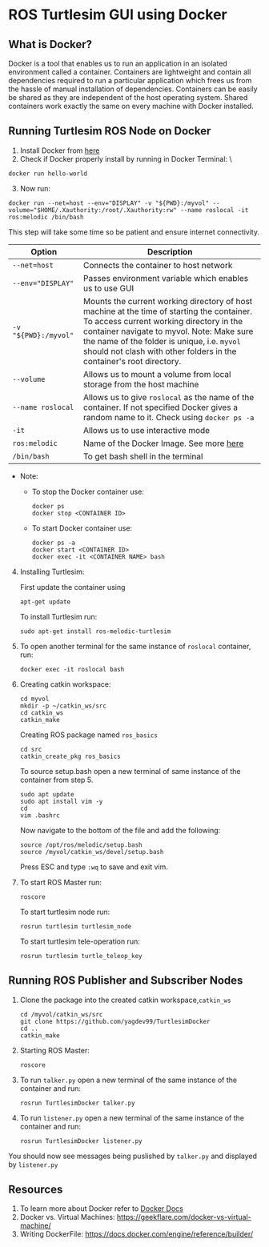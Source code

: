 # ROS Turtlesim GUI using Docker

## What is Docker?
Docker is a tool that enables us to run an application in an isolated environment called a container. Containers are lightweight and contain all dependencies required to run a particular application which frees us from the hassle of manual installation of dependencies. Containers can be easily be shared as they are independent of the host operating system. Shared containers work exactly the same on every machine with Docker installed.



## Running Turtlesim ROS Node on Docker

1) Install Docker from [here](https://docs.docker.com/engine/install/)
2) Check if Docker properly install by running in Docker Terminal: \
```
docker run hello-world
```
3) Now run: 

```
docker run --net=host --env="DISPLAY" -v "${PWD}:/myvol" --volume="$HOME/.Xauthority:/root/.Xauthority:rw" --name roslocal -it ros:melodic /bin/bash
``` 
This step will take some time so be patient and ensure internet connectivity.




| Option     | Description|
|------------|------------|
|`--net=host` | Connects the container to host network|
|`--env="DISPLAY"` | Passes environment variable which enables us to use GUI|
|`-v "${PWD}:/myvol"`|Mounts the current working directory of host machine at the time of starting the container. To access current working directory in the container navigate to myvol. Note: Make sure the name of the folder is unique, i.e. `myvol` should not clash with other folders in the container's root directory.|
|`--volume`| Allows us to mount a volume from local storage from the host machine|
|`--name roslocal`| Allows us to give `roslocal` as the name of the container. If not specified Docker gives a random name to it. Check using `docker ps -a`|
|`-it`| Allows us to use interactive mode |
|`ros:melodic`| Name of the Docker Image. See more [here](https://hub.docker.com/_/ros)
| `/bin/bash` | To get bash shell in the terminal|

* Note: 
    * To stop the Docker container use:

        ``` 
        docker ps 
        docker stop <CONTAINER ID>
        ```


    * To start Docker container use:
        ```
        docker ps -a
        docker start <CONTAINER ID>
        docker exec -it <CONTAINER NAME> bash
        ```
        

4) Installing Turtlesim: 

    First update the container using
    ```
    apt-get update
    ```
    
    To install Turtlesim run:
    ```
    sudo apt-get install ros-melodic-turtlesim
    ```

5) To open another terminal for the same instance of `roslocal` container, run: 
    ```
    docker exec -it roslocal bash
    ```

6) Creating catkin workspace:
    ```
    cd myvol
    mkdir -p ~/catkin_ws/src
    cd catkin_ws
    catkin_make
    ```

    Creating ROS package named `ros_basics`
    ```
    cd src
    catkin_create_pkg ros_basics
    ```

    To source setup.bash open a new terminal of same instance of the container from step 5.
    ```
    sudo apt update
    sudo apt install vim -y
    cd
    vim .bashrc
    ```

    Now navigate to the bottom of the file and add the following:
    ```
    source /opt/ros/melodic/setup.bash
    source /myvol/catkin_ws/devel/setup.bash
    ```

    Press ESC and type `:wq` to save and exit vim.
    
8) To start ROS Master run:
    ```
    roscore
    ```

    To start turtlesim node run:

    ```
    rosrun turtlesim turtlesim_node
    ```

    To start turtlesim tele-operation run:
    ```
    rosrun turtlesim turtle_teleop_key
    ```

## Running ROS Publisher and Subscriber Nodes
1) Clone the package into the created catkin workspace,`catkin_ws`
    ```shell
    cd /myvol/catkin_ws/src
    git clone https://github.com/yagdev99/TurtlesimDocker
    cd ..
    catkin_make
    ```
2) Starting ROS Master:
    ```
    roscore
    ```
3) To run `talker.py` open a new terminal of the same instance of the container and run:
    ```
    rosrun TurtlesimDocker talker.py
    ```

4) To run `listener.py` open a new terminal of the same instance of the container and run:
    ```
    rosrun TurtlesimDocker listener.py
    ```
You should now see messages being puslished by `talker.py` and displayed by `listener.py`


## Resources
1. To learn more about Docker refer to [Docker Docs](https://docs.docker.com/get-started/overview/)
2. Docker vs. Virtual Machines: https://geekflare.com/docker-vs-virtual-machine/
3. Writing DockerFile: https://docs.docker.com/engine/reference/builder/
